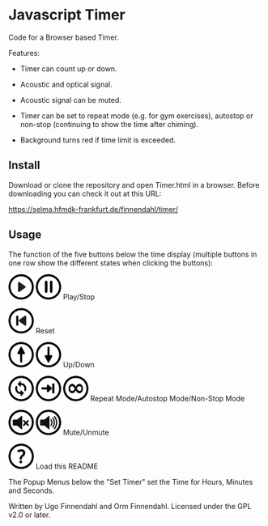 # Javascript Timer

Code for a Browser based Timer.

Features:

- Timer can count up or down.

- Acoustic and optical signal.

- Acoustic signal can be muted.

- Timer can be set to repeat mode (e.g. for gym exercises), autostop
  or non-stop (continuing to show the time after chiming).

- Background turns red if time limit is exceeded.

## Install

Download or clone the repository and open Timer.html in a
browser. Before downloading you can check it out at this URL:

https://selma.hfmdk-frankfurt.de/finnendahl/timer/

## Usage

The function of the five buttons below the time display (multiple
buttons in one row show the different states when clicking the
buttons):

<img src = "./img/play.svg" width="50px"> <img src = "./img/pause.svg" width="50px"> Play/Stop

<img src = "./img/previous.svg" width="50px"> Reset

<img src = "./img/up.svg" width="50px"> <img src = "./img/down.svg" width="50px"> Up/Down

<img src = "./img/repeat.svg" width="50px"> <img src = "./img/autostop.svg" width="50px"> <img src = "./img/infinity.svg" width="50px"> Repeat Mode/Autostop Mode/Non-Stop Mode

<img src = "./img/mute.svg" width="50px"> <img src = "./img/unmute.svg" width="50px"> Mute/Unmute

<img src = "./img/help.svg" width="50px"> Load this README

The Popup Menus below the "Set Timer" set the Time for Hours, Minutes
and Seconds.

Written by Ugo Finnendahl and Orm Finnendahl. Licensed under the GPL
v2.0 or later.
